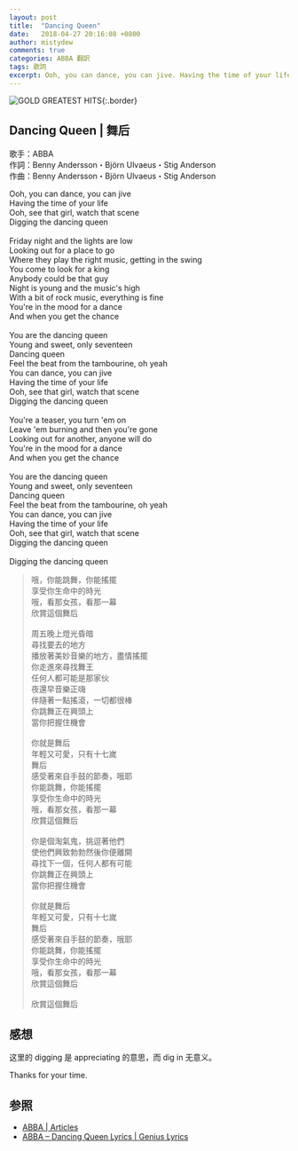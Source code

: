 ```yaml
---
layout: post
title:  "Dancing Queen"
date:   2018-04-27 20:16:08 +0800
author: mistydew
comments: true
categories: ABBA 翻訳
tags: 歌詞
excerpt: Ooh, you can dance, you can jive. Having the time of your life. Ooh, see that girl, watch that scene. Digging the dancing queen.
---
```

![GOLD GREATEST HITS](https://raw.githubusercontent.com/mistydew/cover/master/misc/GOLD%20GREATEST%20HITS.jpg){:.border}

## Dancing Queen | 舞后

歌手：ABBA<br>
作詞：Benny Andersson・Björn Ulvaeus・Stig Anderson<br>
作曲：Benny Andersson・Björn Ulvaeus・Stig Anderson

<div class="lyric-original">
<p>
Ooh, you can dance, you can jive<br>
Having the time of your life<br>
Ooh, see that girl, watch that scene<br>
Digging the dancing queen<br>
<br>
Friday night and the lights are low<br>
Looking out for a place to go<br>
Where they play the right music, getting in the swing<br>
You come to look for a king<br>
Anybody could be that guy<br>
Night is young and the music's high<br>
With a bit of rock music, everything is fine<br>
You're in the mood for a dance<br>
And when you get the chance<br>
<br>
You are the dancing queen<br>
Young and sweet, only seventeen<br>
Dancing queen<br>
Feel the beat from the tambourine, oh yeah<br>
You can dance, you can jive<br>
Having the time of your life<br>
Ooh, see that girl, watch that scene<br>
Digging the dancing queen<br>
<br>
You're a teaser, you turn 'em on<br>
Leave 'em burning and then you're gone<br>
Looking out for another, anyone will do<br>
You're in the mood for a dance<br>
And when you get the chance<br>
<br>
You are the dancing queen<br>
Young and sweet, only seventeen<br>
Dancing queen<br>
Feel the beat from the tambourine, oh yeah<br>
You can dance, you can jive<br>
Having the time of your life<br>
Ooh, see that girl, watch that scene<br>
Digging the dancing queen<br>
<br>
Digging the dancing queen
</p>
</div>

<div class="lyric-translation">
<blockquote>
哦，你能跳舞，你能搖擺<br>
享受你生命中的時光<br>
哦，看那女孩，看那一幕<br>
欣賞這個舞后<br>
<br>
周五晚上燈光昏暗<br>
尋找要去的地方<br>
播放著美妙音樂的地方，盡情搖擺<br>
你走進來尋找舞王<br>
任何人都可能是那家伙<br>
夜還早音樂正嗨<br>
伴隨著一點搖滾，一切都很棒<br>
你跳舞正在興頭上<br>
當你把握住機會<br>
<br>
你就是舞后<br>
年輕又可愛，只有十七嵗<br>
舞后<br>
感受著來自手鼓的節奏，哦耶<br>
你能跳舞，你能搖擺<br>
享受你生命中的時光<br>
哦，看那女孩，看那一幕<br>
欣賞這個舞后<br>
<br>
你是個淘氣鬼，挑逗著他們<br>
使他們興致勃勃然後你便離開<br>
尋找下一個，任何人都有可能<br>
你跳舞正在興頭上<br>
當你把握住機會<br>
<br>
你就是舞后<br>
年輕又可愛，只有十七嵗<br>
舞后<br>
感受著來自手鼓的節奏，哦耶<br>
你能跳舞，你能搖擺<br>
享受你生命中的時光<br>
哦，看那女孩，看那一幕<br>
欣賞這個舞后<br>
<br>
欣賞這個舞后
</blockquote>
</div>

## 感想

这里的 digging 是 appreciating 的意思，而 dig in 无意义。

Thanks for your time.

## 参照

* [ABBA \| Articles](https://abbasite.com)
* [ABBA – Dancing Queen Lyrics \| Genius Lyrics](https://genius.com/Abba-dancing-queen-lyrics)
